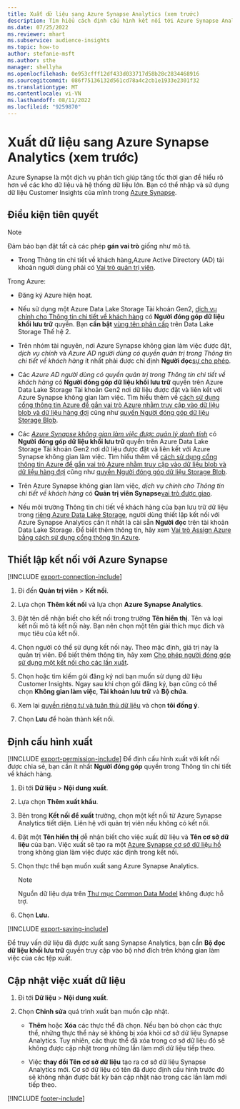 ```yaml
---
title: Xuất dữ liệu sang Azure Synapse Analytics (xem trước)
description: Tìm hiểu cách định cấu hình kết nối tới Azure Synapse Analytics.
ms.date: 07/25/2022
ms.reviewer: mhart
ms.subservice: audience-insights
ms.topic: how-to
author: stefanie-msft
ms.author: sthe
manager: shellyha
ms.openlocfilehash: 0e953cfff12df433d033717d58b28c2834468916
ms.sourcegitcommit: 086f75136132d561cd78a4c2cb1e1933e2301f32
ms.translationtype: MT
ms.contentlocale: vi-VN
ms.lasthandoff: 08/11/2022
ms.locfileid: "9259870"
---
```

# <a name="export-data-to-azure-synapse-analytics-preview"></a>Xuất dữ liệu sang Azure Synapse Analytics (xem trước)

Azure Synapse là một dịch vụ phân tích giúp tăng tốc thời gian để hiểu rõ hơn về các kho dữ liệu và hệ thống dữ liệu lớn. Bạn có thể nhập và sử dụng dữ liệu Customer Insights của mình trong [Azure Synapse](/azure/synapse-analytics/overview-what-is).

## <a name="prerequisites"></a>Điều kiện tiên quyết

> [!NOTE]
> Đảm bảo bạn đặt tất cả các phép **gán vai trò** giống như mô tả.

- Trong Thông tin chi tiết về khách hàng,Azure Active Directory (AD) tài khoản người dùng phải có [Vai trò quản trị viên](permissions.md#add-users).

Trong Azure:

- Đăng ký Azure hiện hoạt.

- Nếu sử dụng một Azure Data Lake Storage Tài khoản Gen2, [dịch vụ chính cho Thông tin chi tiết về khách hàng](connect-service-principal.md) có **Người đóng góp dữ liệu khối lưu trữ** quyền. Bạn **cần bật** [vùng tên phân cấp](/azure/storage/blobs/data-lake-storage-namespace) trên Data Lake Storage Thế hệ 2.

- Trên nhóm tài nguyên, nơi Azure Synapse không gian làm việc được đặt, *dịch vụ chính* và *Azure AD người dùng có quyền quản trị trong Thông tin chi tiết về khách hàng* ít nhất phải được chỉ định **Người đọc**[sự cho phép](/azure/role-based-access-control/role-assignments-portal).

- Các *Azure AD người dùng có quyền quản trị trong Thông tin chi tiết về khách hàng* có **Người đóng góp dữ liệu khối lưu trữ** quyền trên Azure Data Lake Storage Tài khoản Gen2 nơi dữ liệu được đặt và liên kết với Azure Synapse không gian làm việc. Tìm hiểu thêm về [cách sử dụng cổng thông tin Azure để gắn vai trò Azure nhằm truy cập vào dữ liệu blob và dữ liệu hàng đợi](/azure/storage/common/storage-auth-aad-rbac-portal) cũng như [quyền Người đóng góp dữ liệu Storage Blob](/azure/role-based-access-control/built-in-roles#storage-blob-data-contributor).

- Các *[Azure Synapse không gian làm việc được quản lý danh tính](/azure/synapse-analytics/security/synapse-workspace-managed-identity)* có **Người đóng góp dữ liệu khối lưu trữ** quyền trên Azure Data Lake Storage Tài khoản Gen2 nơi dữ liệu được đặt và liên kết với Azure Synapse không gian làm việc. Tìm hiểu thêm về [cách sử dụng cổng thông tin Azure để gắn vai trò Azure nhằm truy cập vào dữ liệu blob và dữ liệu hàng đợi](/azure/storage/common/storage-auth-aad-rbac-portal) cũng như [quyền Người đóng góp dữ liệu Storage Blob](/azure/role-based-access-control/built-in-roles#storage-blob-data-contributor).

- Trên Azure Synapse không gian làm việc, *dịch vụ chính cho Thông tin chi tiết về khách hàng* có **Quản trị viên Synapse**[vai trò được giao](/azure/synapse-analytics/security/how-to-set-up-access-control).

- Nếu môi trường Thông tin chi tiết về khách hàng của bạn lưu trữ dữ liệu trong [riêng Azure Data Lake Storage](own-data-lake-storage.md), người dùng thiết lập kết nối với Azure Synapse Analytics cần ít nhất là cài sẵn **Người đọc** trên tài khoản Data Lake Storage. Để biết thêm thông tin, hãy xem [Vai trò Assign Azure bằng cách sử dụng cổng thông tin Azure](/azure/role-based-access-control/role-assignments-portal).

## <a name="set-up-connection-to-azure-synapse"></a>Thiết lập kết nối với Azure Synapse

[!INCLUDE [export-connection-include](includes/export-connection-admn.md)]

1. Đi đến **Quản trị viên** > **Kết nối**.

1. Lựa chọn **Thêm kết nối** và lựa chọn **Azure Synapse Analytics**.

1. Đặt tên dễ nhận biết cho kết nối trong trường **Tên hiển thị**. Tên và loại kết nối mô tả kết nối này. Bạn nên chọn một tên giải thích mục đích và mục tiêu của kết nối.

1. Chọn người có thể sử dụng kết nối này. Theo mặc định, giá trị này là quản trị viên. Để biết thêm thông tin, hãy xem [Cho phép người đóng góp sử dụng một kết nối cho các lần xuất](connections.md#allow-contributors-to-use-a-connection-for-exports).

1. Chọn hoặc tìm kiếm gói đăng ký nơi bạn muốn sử dụng dữ liệu Customer Insights. Ngay sau khi chọn gói đăng ký, bạn cũng có thể chọn **Không gian làm việc**, **Tài khoản lưu trữ** và **Bộ chứa**.

1. Xem lại [quyền riêng tư và tuân thủ dữ liệu](connections.md#data-privacy-and-compliance) và chọn **tôi đồng ý**.

1. Chọn **Lưu** để hoàn thành kết nối.

## <a name="configure-an-export"></a>Định cấu hình xuất

[!INCLUDE [export-permission-include](includes/export-permission.md)] Để định cấu hình xuất với kết nối được chia sẻ, bạn cần ít nhất **Người đóng góp** quyền trong Thông tin chi tiết về khách hàng.

1. Đi tới **Dữ liệu** > **Nội dung xuất**.

1. Lựa chọn **Thêm xuất khẩu**.

1. Bên trong **Kết nối để xuất** trường, chọn một kết nối từ Azure Synapse Analytics tiết diện. Liên hệ với quản trị viên nếu không có kết nối.

1. Đặt một **Tên hiển thị** dễ nhận biết cho việc xuất dữ liệu và **Tên cơ sở dữ liệu** của bạn. Việc xuất sẽ tạo ra một [Azure Synapse cơ sở dữ liệu hồ](/azure/synapse-analytics/database-designer/concepts-lake-database) trong không gian làm việc được xác định trong kết nối.

1. Chọn thực thể bạn muốn xuất sang Azure Synapse Analytics.
   > [!NOTE]
   > Nguồn dữ liệu dựa trên [Thư mục Common Data Model](connect-common-data-model.md) không được hỗ trợ.

1. Chọn **Lưu.**

[!INCLUDE [export-saving-include](includes/export-saving.md)]

Để truy vấn dữ liệu đã được xuất sang Synapse Analytics, bạn cần **Bộ đọc dữ liệu khối lưu trữ** quyền truy cập vào bộ nhớ đích trên không gian làm việc của các tệp xuất.

## <a name="update-an-export"></a>Cập nhật việc xuất dữ liệu

1. Đi tới **Dữ liệu** > **Nội dung xuất**.

1. Chọn **Chỉnh sửa** quá trình xuất bạn muốn cập nhật.

   - **Thêm** hoặc **Xóa** các thực thể đã chọn. Nếu bạn bỏ chọn các thực thể, những thực thể này sẽ không bị xóa khỏi cơ sở dữ liệu Synapse Analytics. Tuy nhiên, các thực thể đã xóa trong cơ sở dữ liệu đó sẽ không được cập nhật trong những lần làm mới dữ liệu tiếp theo.

   - Việc **thay đổi Tên cơ sở dữ liệu** tạo ra cơ sở dữ liệu Synapse Analytics mới. Cơ sở dữ liệu có tên đã được định cấu hình trước đó sẽ không nhận được bất kỳ bản cập nhật nào trong các lần làm mới tiếp theo.

[!INCLUDE [footer-include](includes/footer-banner.md)]
